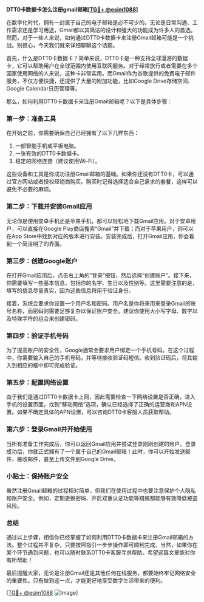**DTT0卡数据卡怎么注册gmail邮箱[[TG💪+ @esim1088](https://t.me/s/esim1088)]**

在数字化时代，拥有一封属于自己的电子邮箱是必不可少的。无论是日常沟通、工作需求还是学习用途，Gmail都以其简洁的设计和强大的功能成为许多人的首选。然而，对于一些人来说，如何通过DTT0卡数据卡来注册Gmail邮箱可能是一个挑战。别担心，今天我们就来详细聊聊这个话题。

首先，什么是DTT0卡数据卡？简单来说，DTT0卡是一种支持全球漫游的数据卡，它可以帮助用户在全球范围内使用互联网服务。对于经常旅行或者需要在多个国家使用网络的人来说，这种卡非常实用。而Gmail作为谷歌提供的免费电子邮件服务，不仅方便快捷，还提供了大量的附加功能，比如Google Drive存储空间、Google Calendar日历管理等。

那么，如何利用DTT0卡数据卡来注册Gmail邮箱呢？以下是具体步骤：

### **第一步：准备工具**
在开始之前，你需要确保自己已经拥有了以下几样东西：
1. 一部智能手机或平板电脑。
2. 一张有效的DTT0卡数据卡。
3. 稳定的网络连接（建议使用Wi-Fi）。

这些设备和工具是你成功注册Gmail邮箱的基础。如果你还没有DTT0卡，可以通过官方网站或者授权经销商购买。购买时记得选择适合自己需求的套餐，这样可以避免不必要的麻烦。

### **第二步：下载并安装Gmail应用**
无论你是使用安卓手机还是苹果手机，都可以轻松地下载Gmail应用。对于安卓用户，可以直接在Google Play商店搜索“Gmail”并下载；而对于苹果用户，则可以在App Store中找到对应的版本进行安装。安装完成后，打开Gmail应用，你会看到一个简洁明了的界面。

### **第三步：创建Google账户**
在打开Gmail应用后，点击右上角的“登录”按钮，然后选择“创建账户”。接下来，你需要填写一些基本信息，包括你的名字、生日以及性别等。这里需要注意的是，填写的信息尽量真实，因为这些信息将用于验证身份。

接着，系统会要求你设置一个用户名和密码。用户名是你将来用来登录Gmail的账号名称，而密码则需要足够复杂以保证账户安全。建议你使用大小写字母、数字以及特殊字符的组合来创建密码。

### **第四步：验证手机号码**
为了提高账户的安全性，Google通常会要求用户绑定一个手机号码。在这个过程中，你需要输入自己的手机号码，并等待接收验证码短信。收到验证码后，将其输入到相应的框中即可完成验证。

### **第五步：配置网络设置**
由于我们是通过DTT0卡数据卡上网，因此需要检查一下网络设置是否正确。进入手机的设置页面，找到“移动网络”选项，确认已经选择了正确的运营商和APN设置。如果不确定具体的APN设置，可以咨询DTT0卡客服人员获取帮助。

### **第六步：登录Gmail并开始使用**
当所有准备工作完成后，你可以返回Gmail应用并尝试登录刚刚创建的账户。登录成功后，你就正式拥有了一个属于自己的Gmail邮箱！此时，你可以开始发送邮件、接收邮件，甚至上传文件到Google Drive。

### **小贴士：保持账户安全**
虽然注册Gmail邮箱的过程相对简单，但我们在使用过程中也要注意保护个人隐私和账户安全。例如，定期更换密码、开启双重认证功能等措施都能够有效降低被盗风险。

### **总结**
通过以上步骤，相信你已经掌握了如何利用DTT0卡数据卡来注册Gmail邮箱的方法。整个过程并不复杂，只要按照指引一步步操作即可顺利完成。当然，如果你在某个环节遇到问题，也可以随时联系DTT0卡客服寻求帮助。希望这篇文章能对你有所帮助！

最后提醒大家，无论是注册Gmail还是其他任何在线服务，都要始终牢记网络安全的重要性。只有做到这一点，才能更好地享受数字生活带来的便利。

[[TG💪+ @esim1088](https://t.me/s/esim1088) ![Image](https://i.postimg.cc/4NQfJmqS/Snipaste-2025-05-13-00-14-12.png)]